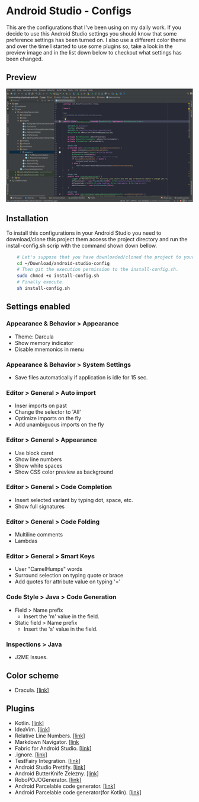# Android Studio - Configs
This are the configurations that I've been using on my daily work. 
If you decide to use this Android Studio settings you should know that some 
preference settings has been turned on. I also use a different color theme and 
over the time I started to use some plugins so, take a look in the preview 
image and in the list down below to checkout what settings has been changed.

## Preview

![alt tag](images/android-studio.png)

## Installation
To install this configurations in your Android Studio you need to
download/clone this project them access the project directory and run the
install-config.sh scrip with the command shown down bellow.

```bash
	# Let's suppose that you have downloaded/cloned the project to your 'Download' folder.
	cd ~/Download/android-studio-config
	# Then git the execution permission to the install-config.sh.
	sudo chmod +x install-config.sh
	# Finally execute.
	sh install-config.sh
```

## Settings enabled

### Appearance & Behavior > Appearance
* Theme: Darcula
* Show memory indicator
* Disable mnemonics in menu

### Appearance & Behavior > System Settings
* Save files automatically if application is idle for 15 sec.

### Editor > General > Auto import
* Inser imports on past
* Change the selector to 'All'
* Optimize imports on the fly
* Add unambiguous imports on the fly

### Editor > General > Appearance
* Use block caret
* Show line numbers
* Show white spaces
* Show CSS color preview as background

### Editor > General > Code Completion
* Insert selected variant by typing dot, space, etc.
* Show full signatures

### Editor > General > Code Folding
* Multiline comments
* Lambdas

### Editor > General > Smart Keys
* User "CamelHumps" words
* Surround selection on typing quote or brace
* Add quotes for attribute value on typing '='

### Code Style > Java > Code Generation
* Field > Name prefix
	* Insert the 'm' value in the field.
* Static field > Name prefix
	* Insert the 's' value in the field.

### Inspections > Java
* J2ME Issues.

## Color scheme
* Dracula. [[link]](https://draculatheme.com/jetbrains/)

## Plugins
* Kotlin. [[link]](https://plugins.jetbrains.com/plugin/6954?pr=idea)
* IdeaVim. [[link]](https://github.com/JetBrains/ideavim)
* Relative Line Numbers. [[link]](https://plugins.jetbrains.com/plugin/7414?pr=idea)
* Markdown Navigator. [[link](http://vladsch.com/product/markdown-navigator)
* Fabric for Android Studio. [[link]](https://fabric.io/downloads/android)
* .ignore. [[link]](https://github.com/hsz/idea-gitignore)
* TestFairy Integration. [[link]](https://docs.testfairy.com/Android/Uploading_with_Android_Studio.html)
* Android Studio Prettify. [[link]](https://github.com/Haehnchen/idea-android-studio-plugin)
* Android ButterKnife Zelezny. [[link]](https://github.com/avast/android-butterknife-zelezny)
* RoboPOJOGenerator. [[link]](https://github.com/robohorse/RoboPOJOGenerator)
* Android Parcelable code generator. [[link]](https://github.com/mcharmas/android-parcelable-intellij-plugin)
* Android Parcelable code generator(for Kotlin). [[link]](https://github.com/nekocode/android-parcelable-intellij-plugin-kotlin)
